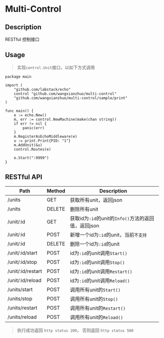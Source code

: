 # Multi-Control

## Description

RESTful 控制接口

## Usage

>实现`control.Unit`接口，以如下方式调用

```golang
package main

import (
    "github.com/labstack/echo"
    control "github.com/wangxianzhuo/multi-control"
    "github.com/wangxianzhuo/multi-control/sample/print"
)

func main() {
    e := echo.New()
    m, err := control.NewMachine(make(chan string))
    if err != nil {
        panic(err)
    }
    m.RegisterAsEchoMiddleware(e)
    u := print.Print{PID: "1"}
    m.AddUnit(&u)
    control.Routes(e)

    e.Start(":9999")
}
```

## RESTful API

| Path | Method | Description |
| ---- | ------ | ----------- |
| /units | GET | 获取所有unit，返回json |
| /units | DELETE | 删除所有unit |
| /unit/:id | GET | 获取id为`:id`的unit的`Info()`方法的返回值，返回json |
| /unit/:id | POST | 新增一个id为`:id`的unit，当前`不支持` |
| /unit/:id | DELETE | 删除一个id为`:id`的unit |
| /unit/:id/start | POST | id为`:id`的unit调用`Start()` |
| /unit/:id/stop | POST | id为`:id`的unit调用`Stop()` |
| /unit/:id/restart | POST | id为`:id`的unit调用`Restart()` |
| /unit/:id/reload | POST | id为`:id`的unit调用`Reload()` |
| /units/start | POST | 调用所有unit的`Start()` |
| /units/stop | POST | 调用所有unit的`Stop()` |
| /units/restart | POST | 调用所有unit的`Restart()` |
| /units/reload | POST | 调用所有unit的`Reload()` |

> 执行成功返回 `http status 200`， 否则返回 `http status 500`
